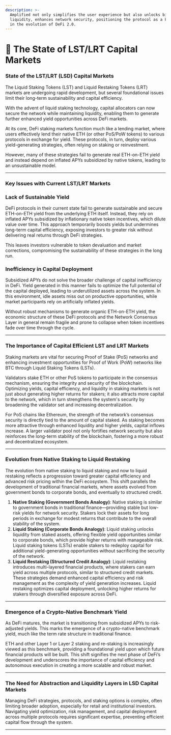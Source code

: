 ```yaml
---
description: >-
  Amplified not only simplifies the user experience but also unlocks billions in
  liquidity, enhances network security, positioning the protocol as a key driver
  in the evolution of DeFi 2.0.
---
```


# 🤖 The State of LST/LRT Capital Markets

### State of the LST/LRT (LSD) Capital Markets

The Liquid Staking Tokens (LST) and Liquid Restaking Tokens (LRT) markets are undergoing rapid development, but several foundational issues limit their long-term sustainability and capital efficiency.&#x20;

With the advent of liquid staking technology, capital allocators can now secure the network while maintaining liquidity, enabling them to generate further enhanced yield opportunities across DeFi markets.&#x20;

At its core, DeFi staking markets function much like a lending market, where users effectively lend their native ETH (or other PoS/PoW tokens) to various protocols in exchange for yield. These protocols, in turn, deploy various yield-generating strategies, often relying on staking or reinvestment.&#x20;

However, many of these strategies fail to generate real ETH-on-ETH yield and instead depend on inflated APYs subsidized by native tokens, leading to an unsustainable model.

***

### Key Issues with Current LST/LRT Markets

### **Lack of Sustainable Yield**

DeFi protocols in their current state fail to generate sustainable and secure ETH-on-ETH yield from the underlying ETH itself. Instead, they rely on inflated APYs subsidized by inflationary native token incentives, which dilute value over time. This approach temporarily boosts yields but undermines long-term capital efficiency, exposing investors to greater risk without delivering real returns through DeFi strategies.

This leaves investors vulnerable to token devaluation and market corrections, compromising the sustainability of these strategies in the long run.

### **Inefficiency in Capital Deployment**

Subsidized APYs do not solve the broader challenge of capital inefficiency in DeFi. Yield generated in this manner fails to optimize the full potential of the capital deployed, leading to underutilized assets across the system. In this environment, idle assets miss out on productive opportunities, while market participants rely on artificially inflated yields.&#x20;

Without robust mechanisms to generate organic ETH-on-ETH yield, the economic structure of these DeFi protocols and the Network Consensus Layer in general remain fragile and prone to collapse when token incentives fade over time through the cycle.

***

### The Importance of Capital Efficient LST and LRT Markets

Staking markets are vital for securing Proof of Stake (PoS) networks and enhancing investment opportunities for Proof of Work (PoW) networks like BTC through Liquid Staking Tokens (LSTs).&#x20;

Validators stake ETH or other PoS tokens to participate in the consensus mechanism, ensuring the integrity and security of the blockchain. Optimizing yields, capital efficiency, and liquidity in staking markets is not just about generating higher returns for stakers; it also attracts more capital to the network, which in turn strengthens the system's security by broadening the validator set and increasing decentralization.

For PoS chains like Ethereum, the strength of the network’s consensus security is directly tied to the amount of capital staked. As staking becomes more attractive through enhanced liquidity and higher yields, capital inflows increase. A larger validator pool not only fortifies network security but also reinforces the long-term stability of the blockchain, fostering a more robust and decentralized ecosystem.

***

### Evolution from Native Staking to Liquid Restaking

The evolution from native staking to liquid staking and now to liquid restaking reflects a progression toward greater capital efficiency and advanced risk pricing within the DeFi ecosystem. This shift parallels the development of traditional financial markets, where assets evolved from government bonds to corporate bonds, and eventually to structured credit.

1. **Native Staking (Government Bonds Analogy)**: Native staking is similar to government bonds in traditional finance—providing stable but low-risk yields for network security. Stakers lock their assets for long periods in exchange for modest returns that contribute to the overall stability of the system.
2. **Liquid Staking (Corporate Bonds Analogy)**: Liquid staking unlocks liquidity from staked assets, offering flexible yield opportunities similar to corporate bonds, which provide higher returns with manageable risk. Liquid staking tokens (LSTs) enable stakers to redeploy capital for additional yield-generating opportunities without sacrificing the security of the network.
3. **Liquid Restaking (Structured Credit Analogy)**: Liquid restaking introduces multi-layered financial products, where stakers can earn yield across multiple protocols, similar to structured credit markets. These strategies demand enhanced capital efficiency and risk management as the complexity of yield generation increases. Liquid restaking optimizes capital deployment, unlocking higher returns for stakers through diversified exposure across DeFi.

***

### Emergence of a Crypto-Native Benchmark Yield

As DeFi matures, the market is transitioning from subsidized APYs to risk-adjusted yields. This marks the emergence of a crypto-native benchmark yield, much like the term rate structure in traditional finance.&#x20;

ETH and other Layer 1 or Layer 2 staking and re-staking is increasingly viewed as this benchmark, providing a foundational yield upon which future financial products will be built. This shift signifies the next phase of DeFi’s development and underscores the importance of capital efficiency and autonomous execution in creating a more scalable and robust market.

***

### **The Need for Abstraction and Liquidity Layers in LSD Capital Markets**

Managing DeFi strategies, protocols, and staking options is complex, often limiting broader adoption, especially for retail and institutional investors. Navigating yield optimization, risk management, and capital deployment across multiple protocols requires significant expertise, preventing efficient capital flow through the system.

***
